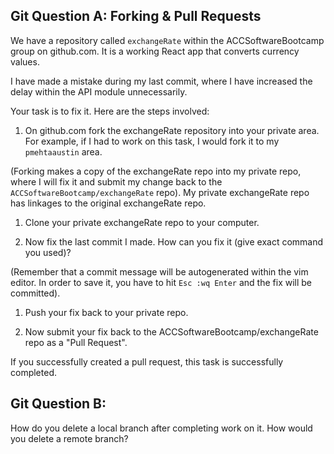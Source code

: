 ## Git Question A: Forking & Pull Requests

We have a repository called `exchangeRate` within the ACCSoftwareBootcamp group on github.com.  It is a working React app that converts currency values.

I have made a mistake during my last commit, where I have increased the delay within the API module unnecessarily. 

Your task is to fix it. Here are the steps involved:

1. On github.com fork the exchangeRate repository into your private area.  For example, if I had to work on this task, I would fork it to my `pmehtaaustin` area.

(Forking makes a copy of the exchangeRate repo into my private repo, where I will fix it and submit my change back to the `ACCSoftwareBootcamp/exchangeRate` repo). My private exchangeRate repo has linkages to the original exchangeRate repo.

1. Clone your private exchangeRate repo to your computer.

1. Now fix the last commit I made. How can you fix it (give exact command you used)?

(Remember that a commit message will be autogenerated within the vim editor.  In order to save it, you have to hit `Esc :wq Enter` and the fix will be committed).

1. Push your fix back to your private repo.

1. Now submit your fix back to the ACCSoftwareBootcamp/exchangeRate repo as a "Pull Request".

If you successfully created a pull request, this task is successfully completed.


## Git Question B:

How do you delete a local branch after completing work on it.  How would you delete a remote branch?

